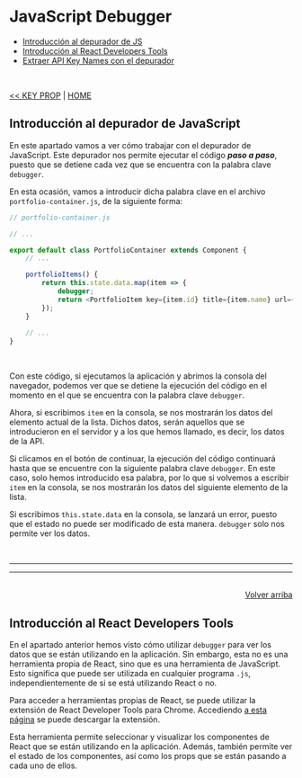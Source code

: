 # JavaScript Debugger

<div id="index"></div>

* [Introducción al depurador de JS](#introducción-al-depurador-de-javascript)
* [Introducción al React Developers Tools](#introducción-al-react-developers-tools)
* [Extraer API Key Names con el depurador](#extraer-api-key-names-con-el-depurador)

<br/>

[<< KEY PROP](./15_key_prop.md#key-prop) | [HOME](../../../README.md#devcamp)


## Introducción al depurador de JavaScript

En este apartado vamos a ver cómo trabajar con el depurador de JavaScript. Este depurador nos permite ejecutar el código ***paso a paso***, puesto que se detiene cada vez que se encuentra con la palabra clave `debugger`.

En esta ocasión, vamos a introducir dicha palabra clave en el archivo `portfolio-container.js`, de la siguiente forma:

```js
// portfolio-container.js

// ...

export default class PortfolioContainer extends Component {
    // ...

    portfolioItems() {
        return this.state.data.map(item => {
            debugger;
            return <PortfolioItem key={item.id} title={item.name} url={item.url} slug={item.id} />;
        });
    }
    
    // ...
}
```

<br/>

Con este código, si ejecutamos la aplicación y abrimos la consola del navegador, podemos ver que se detiene la ejecución del código en el momento en el que se encuentra con la palabra clave `debugger`.

Ahora, si escribimos `item` en la consola, se nos mostrarán los datos del elemento actual de la lista. Dichos datos, serán aquellos que se introducieron en el servidor y a los que hemos llamado, es decir, los datos de la API.

Si clicamos en el botón de continuar, la ejecución del código continuará hasta que se encuentre con la siguiente palabra clave `debugger`. En este caso, solo hemos introducido esa palabra, por lo que si volvemos a escribir `item` en la consola, se nos mostrarán los datos del siguiente elemento de la lista.

Si escribimos `this.state.data` en la consola, se lanzará un error, puesto que el estado no puede ser modificado de esta manera. `debugger` solo nos permite ver los datos.


<br/><hr/>
<hr/><br/>


<div align="right">
    <a href="#index">Volver arriba</a>
</div>


## Introducción al React Developers Tools

En el apartado anterior hemos visto cómo utilizar `debugger` para ver los datos que se están utilizando en la aplicación. Sin embargo, esta no es una herramienta propia de React, sino que es una herramienta de JavaScript. Esto significa que puede ser utilizada en cualquier programa `.js`, independientemente de si se está utilizando React o no.

Para acceder a herramientas propias de React, se puede utilizar la extensión de React Developer Tools para Chrome. Accediendo [a esta página](https://chrome.google.com/webstore/detail/react-developer-tools/fmkadmapgofadopljbjfkapdkoienihi?hl=en) se puede descargar la extensión.

Esta herramienta permite seleccionar y visualizar los componentes de React que se están utilizando en la aplicación. Además, también permite ver el estado de los componentes, así como los props que se están pasando a cada uno de ellos.


